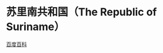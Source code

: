 # 苏里南共和国（The Republic of Suriname）

[百度百科](https://baike.baidu.com/item/%E8%8B%8F%E9%87%8C%E5%8D%97/384019)